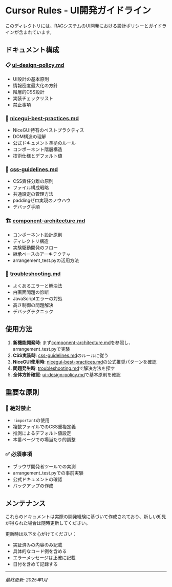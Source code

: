 # Cursor Rules - UI開発ガイドライン

このディレクトリには、RAGシステムのUI開発における設計ポリシーとガイドラインが含まれています。

## ドキュメント構成

### 📋 [ui-design-policy.md](./ui-design-policy.md)
- UI設計の基本原則
- 情報密度最大化の方針
- 階層的CSS設計
- 実装チェックリスト
- 禁止事項

### 🎯 [nicegui-best-practices.md](./nicegui-best-practices.md)
- NiceGUI特有のベストプラクティス
- DOM構造の理解
- 公式ドキュメント準拠のルール
- コンポーネント階層構造
- 技術仕様とデフォルト値

### 🎨 [css-guidelines.md](./css-guidelines.md)
- CSS責任分離の原則
- ファイル構成戦略
- 共通設定の管理方法
- paddingゼロ実現のノウハウ
- デバッグ手順

### 🏗️ [component-architecture.md](./component-architecture.md)
- コンポーネント設計原則
- ディレクトリ構造
- 実験駆動開発のフロー
- 継承ベースのアーキテクチャ
- arrangement_test.pyの活用方法

### 🔧 [troubleshooting.md](./troubleshooting.md)
- よくあるエラーと解決法
- 白画面問題の診断
- JavaScriptエラーの対処
- 高さ制御の問題解決
- デバッグテクニック

## 使用方法

1. **新機能開発時**: まず[component-architecture.md](./component-architecture.md)を参照し、arrangement_test.pyで実験
2. **CSS実装時**: [css-guidelines.md](./css-guidelines.md)のルールに従う
3. **NiceGUI使用時**: [nicegui-best-practices.md](./nicegui-best-practices.md)の公式推奨パターンを確認
4. **問題発生時**: [troubleshooting.md](./troubleshooting.md)で解決方法を探す
5. **全体方針確認**: [ui-design-policy.md](./ui-design-policy.md)で基本原則を確認

## 重要な原則

### 🚫 絶対禁止
- `!important`の使用
- 複数ファイルでのCSS重複定義
- 推測によるデフォルト値設定
- 本番ページでの場当たり的調整

### ✅ 必須事項
- ブラウザ開発者ツールでの実測
- arrangement_test.pyでの事前実験
- 公式ドキュメントの確認
- バックアップの作成

## メンテナンス

これらのドキュメントは実際の開発経験に基づいて作成されており、新しい知見が得られた場合は随時更新してください。

更新時は以下を心がけてください：
- 実証済みの内容のみ記載
- 具体的なコード例を含める
- エラーメッセージは正確に記載
- 日付を含めて記録する

---

*最終更新: 2025年1月*